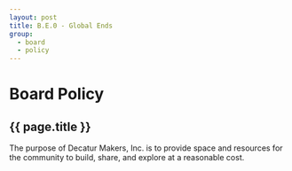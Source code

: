 ```yaml
---
layout: post
title: B.E.0 - Global Ends
group:
  - board
  - policy
---
```


# Board Policy
## {{ page.title }}

The purpose of Decatur Makers, Inc. is to provide space and resources for the community to build, share, and explore at a reasonable cost.


